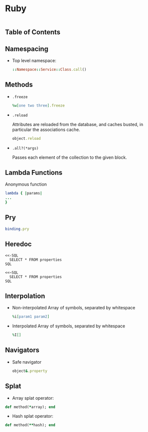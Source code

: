 # Ruby

```ruby
```

## Table of Contents


## Namespacing
* Top level namespace:
  ```ruby
  ::Namespace::Service::Class.call()
  ```

## Methods
* `.freeze`
  ```ruby
  %w[one two three].freeze
  ```
* `.reload`

  Attributes are reloaded from the database, and caches busted, in particular the associations cache.
  ```ruby
  object.reload
  ```
* `.all?(*args)`
  
  Passes each element of the collection to the given block.  

## Lambda Functions
Anonymous function
```ruby
lambda { |params|
...
}
```

## Pry
  ```ruby
  binding.pry
  ```

## Heredoc
  ```
  <<-SQL
    SELECT * FROM properties
  SQL
  ```
  ```
  <<~SQL
    SELECT * FROM properties
  SQL
  ```

## Interpolation
* Non-interpolated Array of symbols, separated by whitespace
  ```ruby
  %i[param1 param2]
  ```
* Interpolated Array of symbols, separated by whitespace
  ```ruby
  %I[] 
  ```

## Navigators
* Safe navigator
  ```ruby
  object&.property
  ```

## Splat
* Array splat operator:
```ruby
def method(*array); end
```
* Hash splat operator:
```ruby
def method(**hash); end
```
